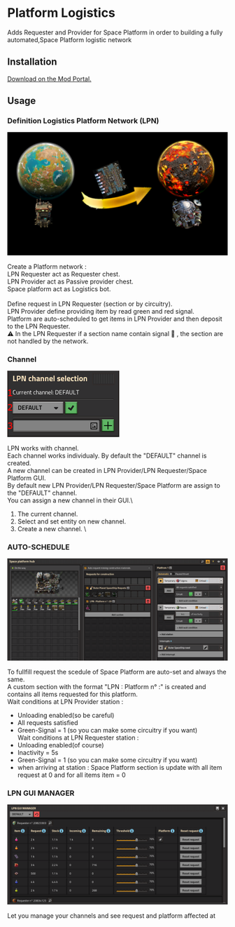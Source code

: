 # Platform Logistics

Adds Requester and Provider for Space Platform in order to building a fully automated,Space Platform logistic network

## Installation

[Download on the Mod Portal.](https://mods.factorio.com/mod/Platform_logistics)

## Usage

### Definition Logistics Platform Network (LPN)

![](graphics/utility/tat-title.png)

Create a Platform network :\
LPN Requester act as Requester chest.\
LPN Provider act as Passive provider chest.\
Space platform act as Logistics bot.\
\
Define request in LPN Requester (section or by circuitry).\
LPN Provider define providing item by read green and red signal.\
Platform are auto-scheduled to get items in LPN Provider and then deposit to the LPN Requester.\
:warning: In the LPN Requester if a section name contain signal :no_entry_sign: , the section are not handled by the network.


### Channel

![](graphics/utility/tat-channel.png)

LPN works with channel.\
Each channel works individualy. By default the "DEFAULT" channel is created.\
A new channel can be created in LPN Provider/LPN Requester/Space Platform GUI.\
By default new LPN Provider/LPN Requester/Space Platform are assign to the "DEFAULT" channel.\
You can assign a new channel in their GUI.\
1. The current channel.
2. Select and set entity on new channel.
3. Create a new channel.
\
### AUTO-SCHEDULE

![](graphics/utility/tat-schedule.png)

To fullfill request the scedule of Space Platform are auto-set and always the same.\
A custom section with the format "LPN : Platform n° :" is created and contains all items requested for this platform.\
Wait conditions at LPN Provider station :
- Unloading enabled(so be careful)
- All requests satisfied
- Green-Signal = 1 (so you can make some circuitry if you want)
\
Wait conditions at LPN Requester station :
- Unloading enabled(of course)
- Inactivity = 5s
- Green-Signal = 1 (so you can make some circuitry if you want)
- when arriving at station : Space Platform section is update with all item request at 0 and for all items item = 0

### LPN GUI MANAGER

![](graphics/utility/tat-lpngm.png)

Let you manage your channels and see request and platform affected at